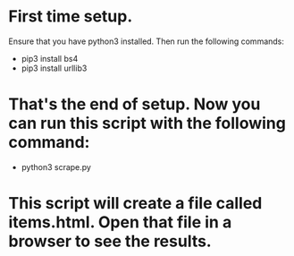 # First time setup.  
Ensure that you have python3 installed.  Then run the following commands:
 - pip3 install bs4
 - pip3 install urllib3
# That's the end of setup.  Now you can run this script with the following command:
 - python3 scrape.py
# This script will create a file called items.html.  Open that file in a browser to see the results.
